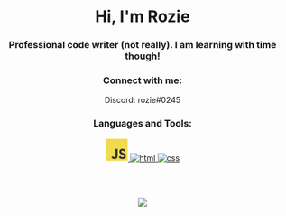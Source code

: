 <h1 align="center">Hi, I'm Rozie</h1>
<h3 align="center">Professional code writer (not really). I am learning with time though!</h3>

<h3 align="center">Connect with me:</h3>
<p align="center">
Discord: rozie#0245
</p>

<h3 align="center">Languages and Tools:</h3>
<p align="center"> <a href="https://developer.mozilla.org/en-US/docs/Web/JavaScript" target="_blank"> <img src="https://raw.githubusercontent.com/devicons/devicon/master/icons/javascript/javascript-original.svg" alt="javascript" width="40" height="40"/> </a> <a href="https://developer.mozilla.org/en-US/docs/Web/HTML" target="_blank"> <img src="https://raw.githubusercontent.com/FortAwesome/Font-Awesome/6.x/svgs/brands/html5.svg" alt="html" width="40" height="40"/> </a> <a href="https://developer.mozilla.org/en-US/docs/Web/CSS" target="_blank"> <img src="https://raw.githubusercontent.com/FortAwesome/Font-Awesome/6.x/svgs/brands/css3.svg" alt="css" width="40" height="40"/> </a> </p>
<br>
<br>
<p align="center">
  <img src="https://github-readme-stats.vercel.app/api?username=RozieDev&show_icons=true&count_private=true&theme=tokyonight"/><br>
</p>
